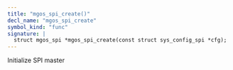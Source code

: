 ```yaml
---
title: "mgos_spi_create()"
decl_name: "mgos_spi_create"
symbol_kind: "func"
signature: |
  struct mgos_spi *mgos_spi_create(const struct sys_config_spi *cfg);
---
```


Initialize SPI master 


